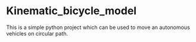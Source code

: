# Kinematic_bicycle_model
This is a simple python  project which can be used to move  an autonomous vehicles on circular path.
